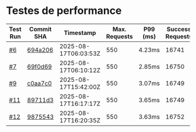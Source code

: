 # Testes de performance

| Test Run                                                                                             | Commit SHA                                                                                                                       | Timestamp            | Max. Requests | P99 (ms) | Success Requests | Failed Requests | Lag | Score       |
|------------------------------------------------------------------------------------------------------|----------------------------------------------------------------------------------------------------------------------------------|----------------------|---------------|----------|------------------|-----------------|-----|-------------|
| [#6](https://github.com/dearrudam/rinha-de-backend-2025-quarkus-with-jedis/actions/runs/17017515558) | [694a206](https://github.com/dearrudam/rinha-de-backend-2025-quarkus-with-jedis/commit/694a20688a92981f059082f0024ebad44c0df874) | 2025-08-17T06:03:53Z | 550           | 4.23ms   | 16741            | 0               | 0   | 360797.0097 |
| [#7](https://github.com/dearrudam/rinha-de-backend-2025-quarkus-with-jedis/actions/runs/17017575169) | [69f0d69](https://github.com/dearrudam/rinha-de-backend-2025-quarkus-with-jedis/commit/69f0d694b8e443eeae6ef914e616cc24714de271) | 2025-08-17T06:10:12Z | 550           | 2.85ms   | 16750            | 0               | 0   | 367324.15   |
| [#9](https://github.com/dearrudam/rinha-de-backend-2025-quarkus-with-jedis/actions/runs/17022856784) | [c0aa7c0](https://github.com/dearrudam/rinha-de-backend-2025-quarkus-with-jedis/commit/c0aa7c02f8425a95395bac125acedfea7eaba821) | 2025-08-17T15:42:00Z | 550 | 3.07ms | 16749 | 0 | 0 | 367302.2202 |
| [#11](https://github.com/dearrudam/rinha-de-backend-2025-quarkus-with-jedis/actions/runs/17023188362) | [89711d3](https://github.com/dearrudam/rinha-de-backend-2025-quarkus-with-jedis/commit/89711d36eca9a155818dfd5458c1a19d58f2c158) | 2025-08-17T16:17:17Z | 550 | 3.65ms | 16749 | 0 | 0 | 364135.82175 |
| [#12](https://github.com/dearrudam/rinha-de-backend-2025-quarkus-with-jedis/actions/runs/17023219533) | [9875543](https://github.com/dearrudam/rinha-de-backend-2025-quarkus-with-jedis/commit/9875543d75aeca3b946b60a0fb8f25abc273f04e) | 2025-08-17T16:20:35Z | 550 | 3.63ms | 16752 | 0 | 0 | 364201.044 |
